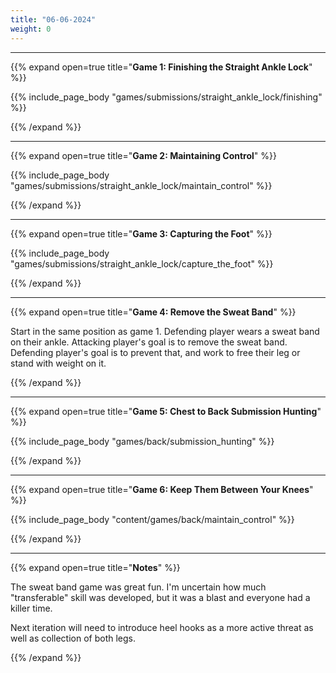 ```yaml
---
title: "06-06-2024"
weight: 0
---
```


---
{{% expand open=true title="**Game 1: Finishing the Straight Ankle Lock**" %}}

{{% include_page_body "games/submissions/straight_ankle_lock/finishing" %}}

{{% /expand %}}

---
{{% expand open=true title="**Game 2: Maintaining Control**" %}}

{{% include_page_body "games/submissions/straight_ankle_lock/maintain_control" %}}

{{% /expand %}}

---
{{% expand open=true title="**Game 3: Capturing the Foot**" %}}

{{% include_page_body "games/submissions/straight_ankle_lock/capture_the_foot" %}}

{{% /expand %}}

---
{{% expand open=true title="**Game 4: Remove the Sweat Band**" %}}

Start in the same position as game 1. Defending player wears a sweat band on their ankle. Attacking player's goal is to remove the sweat band. Defending player's goal is to prevent that, and work to free their leg or stand with weight on it.

{{% /expand %}}

---
{{% expand open=true title="**Game 5: Chest to Back Submission Hunting**" %}}

{{% include_page_body "games/back/submission_hunting" %}}

{{% /expand %}}

---
{{% expand open=true title="**Game 6: Keep Them Between Your Knees**" %}}


{{% include_page_body "content/games/back/maintain_control" %}}

{{% /expand %}}

---
{{% expand open=true title="**Notes**" %}}

The sweat band game was great fun. I'm uncertain how much "transferable" skill was developed, but it was a blast and everyone had a killer time.

Next iteration will need to introduce heel hooks as a more active threat as well as collection of both legs.

{{% /expand %}}